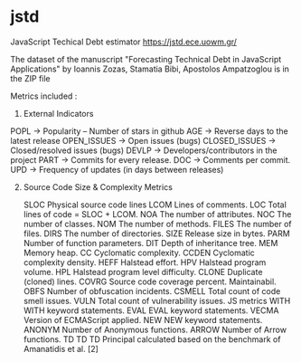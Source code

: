 # jstd
JavaScript Techical Debt estimator
https://jstd.ece.uowm.gr/

The dataset of the manuscript "Forecasting Technical Debt in JavaScript Applications" by Ioannis Zozas, Stamatia Bibi, Apostolos Ampatzoglou is in the ZIP file

Metrics included :

1. External Indicators

POPL -> Popularity – Number of stars in github
AGE -> Reverse days to the latest release
OPEN_ISSUES -> Open issues (bugs)
CLOSED_ISSUES -> Closed/resolved issues (bugs)
DEVLP -> Developers/contributors in the project
PART -> Commits for every release.
DOC -> Comments per commit.
UPD -> Frequency of updates (in days between releases)

2. Source Code Size & Complexity Metrics

	SLOC	Physical source code lines
	LCOM	Lines of comments.
	LOC	Total lines of code = SLOC + LCOM.
	NOA	The number of attributes.
	NOC	The number of classes.
	NOM	The number of methods.
	FILES	The number of files.
	DIRS	The number of directories.
	SIZE	Release size in bytes.
	PARM	Number of function parameters.
	DIT	Depth of inheritance tree.
	MEM	Memory heap.
	CC	Cyclomatic complexity.
	CCDEN	Cyclomatic complexity density.
	HEFF	Halstead effort.
	HPV	Halstead program volume.
	HPL	Halstead program level difficulty.
	CLONE	Duplicate (cloned) lines.
	COVRG	Source code coverage percent.
Maintainabil.	OBFS	Number of obfuscation incidents.
	CSMELL	Total count of code smell issues.
	VULN	Total count of vulnerability issues.
JS metrics	WITH	WITH keyword statements.
	EVAL	EVAL keyword statements.
	VECMA	Version of ECMAScript applied.
	NEW	NEW keyword statements.
	ANONYM	Number of Anonymous functions.
	ARROW	Number of Arrow functions.
TD 	TD	TD Principal calculated based 
on the benchmark of
Amanatidis et al. [2]

